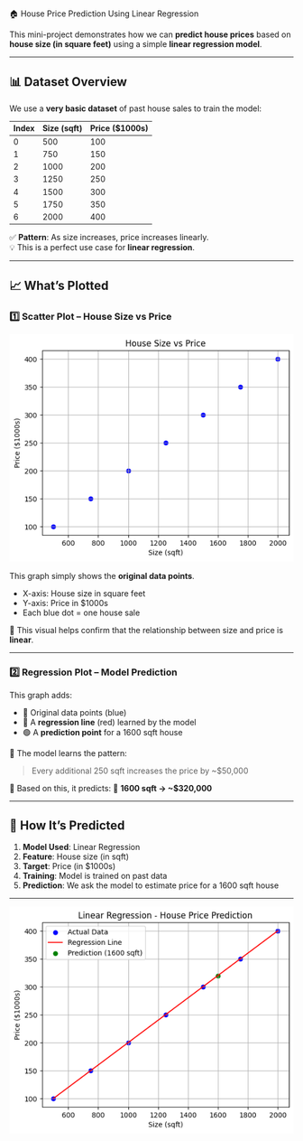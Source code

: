 🏠 House Price Prediction Using Linear Regression

This mini-project demonstrates how we can **predict house prices** based on **house size (in square feet)** using a simple **linear regression model**.

---

## 📊 Dataset Overview

We use a **very basic dataset** of past house sales to train the model:

| Index | Size (sqft) | Price ($1000s) |
|-------|-------------|----------------|
| 0     | 500         | 100            |
| 1     | 750         | 150            |
| 2     | 1000        | 200            |
| 3     | 1250        | 250            |
| 4     | 1500        | 300            |
| 5     | 1750        | 350            |
| 6     | 2000        | 400            |

✅ **Pattern**: As size increases, price increases linearly.  
💡 This is a perfect use case for **linear regression**.

---

## 📈 What’s Plotted

### 1️⃣ Scatter Plot – House Size vs Price
![Plotted](https://github.com/vigneshstack/Prompt/blob/main/prediction/sizeprice.png)

This graph simply shows the **original data points**.

- X-axis: House size in square feet
- Y-axis: Price in $1000s
- Each blue dot = one house sale

📌 This visual helps confirm that the relationship between size and price is **linear**.

---

### 2️⃣ Regression Plot – Model Prediction

This graph adds:
- 🔵 Original data points (blue)
- 🔴 A **regression line** (red) learned by the model
- 🟢 A **prediction point** for a 1600 sqft house

📍 The model learns the pattern:
> Every additional 250 sqft increases the price by ~$50,000

📌 Based on this, it predicts:
 🏡 **1600 sqft → ~$320,000**

---

## 🤖 How It’s Predicted

1. **Model Used**: Linear Regression  
2. **Feature**: House size (in sqft)  
3. **Target**: Price (in $1000s)  
4. **Training**: Model is trained on past data  
5. **Prediction**: We ask the model to estimate price for a 1600 sqft house

---
![Regression](https://github.com/vigneshstack/Prompt/blob/main/prediction/regression.png)

